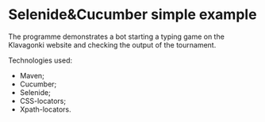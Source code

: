 # Selenide&Cucumber simple example

The programme demonstrates a bot starting a typing game on the Klavagonki website and checking the output of the tournament.

Technologies used:
* Maven;
* Cucumber;
* Selenide;
* CSS-locators;
* Xpath-locators.